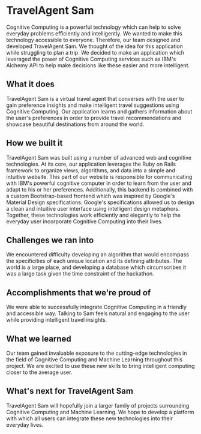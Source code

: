 # TravelAgent Sam
Cognitive Computing is a powerful technology which can help to solve everyday problems efficiently and intelligently. We wanted to make this technology accessible to everyone. Therefore, our team designed and developed TravelAgent Sam. We thought of the idea for this application while struggling to plan a trip. We decided to make an application which leveraged the power of Cognitive Computing services such as IBM's Alchemy API to help make decisions like these easier and more intelligent.

## What it does
TravelAgent Sam is a virtual travel agent that converses with the user to gain preference insights and make intelligent travel suggestions using Cognitive Computing. Our application learns and gathers information about the user's preferences in order to provide travel recommendations and showcase beautiful destinations from around the world.

## How we built it
TravelAgent Sam was built using a number of advanced web and cognitive technologies. At its core, our application leverages the Ruby on Rails framework to organize views, algorithms, and data into a simple and intuitive website. This part of our website is responsible for communicating with IBM's powerful cognitive computer in order to learn from the user and adapt to his or her preferences. Additionally, this backend is combined with a custom Bootstrap-based frontend which was inspired by Google's Material Design specifications. Google's specifications allowed us to design a clean and intuitive user interface using intelligent design metaphors. Together, these technologies work efficiently and elegantly to help the everyday user incorporate Cognitive Computing into their lives.

## Challenges we ran into
We encountered difficulty developing an algorithm that would encompass the specificities of each unique location and its defining attributes. The world is a large place, and developing a database which circumscribes it was a large task given the time constraint of the hackathon.

## Accomplishments that we're proud of
We were able to successfully integrate Cognitive Computing in a friendly and accessible way. Talking to Sam feels natural and engaging to the user while providing intelligent travel insights.

## What we learned
Our team gained invaluable exposure to the cutting-edge technologies in the field of Cognitive Computing and Machine Learning throughout this project. We are excited to use these new skills to bring intelligent computing closer to the average user.

## What's next for TravelAgent Sam
TravelAgent Sam will hopefully join a larger family of projects surrounding Cognitive Computing and Machine Learning. We hope to develop a platform with which all users can integrate these new technologies into their everyday lives.
